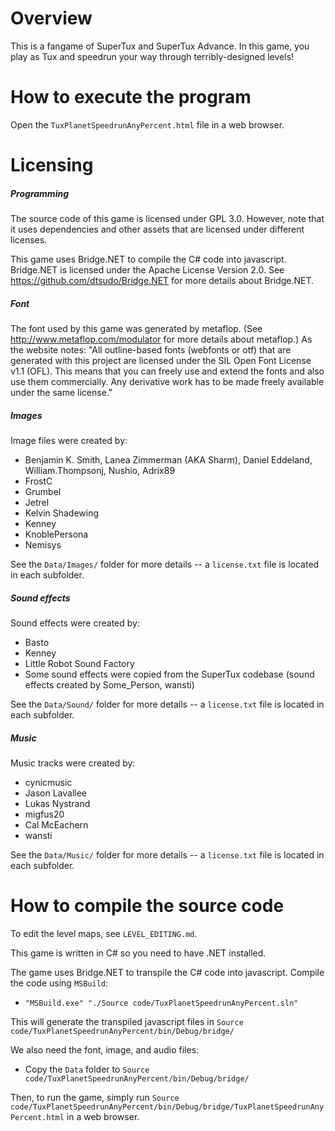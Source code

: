# Overview

This is a fangame of SuperTux and SuperTux Advance. In this game, you play as Tux and speedrun your way through terribly-designed levels!

# How to execute the program

Open the `TuxPlanetSpeedrunAnyPercent.html` file in a web browser.

# Licensing

##### Programming

The source code of this game is licensed under GPL 3.0. However, note that it uses dependencies and other assets that are licensed under different licenses.

This game uses Bridge.NET to compile the C# code into javascript. Bridge.NET is licensed under the Apache License Version 2.0. See https://github.com/dtsudo/Bridge.NET for more details about Bridge.NET.

##### Font

The font used by this game was generated by metaflop. (See http://www.metaflop.com/modulator for more details about metaflop.) As the website notes: "All outline-based fonts (webfonts or otf) that are generated with this project are licensed under the SIL Open Font License v1.1 (OFL). This means that you can freely use and extend the fonts and also use them commercially. Any derivative work has to be made freely available under the same license."

##### Images

Image files were created by:
* Benjamin K. Smith, Lanea Zimmerman (AKA Sharm), Daniel Eddeland, William.Thompsonj, Nushio, Adrix89
* FrostC
* Grumbel
* Jetrel
* Kelvin Shadewing
* Kenney
* KnoblePersona
* Nemisys

See the `Data/Images/` folder for more details -- a `license.txt` file is located in each subfolder.

##### Sound effects

Sound effects were created by:
* Basto
* Kenney
* Little Robot Sound Factory
* Some sound effects were copied from the SuperTux codebase (sound effects created by Some_Person, wansti)

See the `Data/Sound/` folder for more details -- a `license.txt` file is located in each subfolder.

##### Music

Music tracks were created by:
* cynicmusic
* Jason Lavallee
* Lukas Nystrand
* migfus20
* Cal McEachern
* wansti

See the `Data/Music/` folder for more details -- a `license.txt` file is located in each subfolder.

# How to compile the source code

To edit the level maps, see `LEVEL_EDITING.md`.

This game is written in C# so you need to have .NET installed.

The game uses Bridge.NET to transpile the C# code into javascript. Compile the code using `MSBuild`:

* `"MSBuild.exe" "./Source code/TuxPlanetSpeedrunAnyPercent.sln"`

This will generate the transpiled javascript files in `Source code/TuxPlanetSpeedrunAnyPercent/bin/Debug/bridge/`

We also need the font, image, and audio files:

* Copy the `Data` folder to `Source code/TuxPlanetSpeedrunAnyPercent/bin/Debug/bridge/`

Then, to run the game, simply run `Source code/TuxPlanetSpeedrunAnyPercent/bin/Debug/bridge/TuxPlanetSpeedrunAnyPercent.html` in a web browser.
